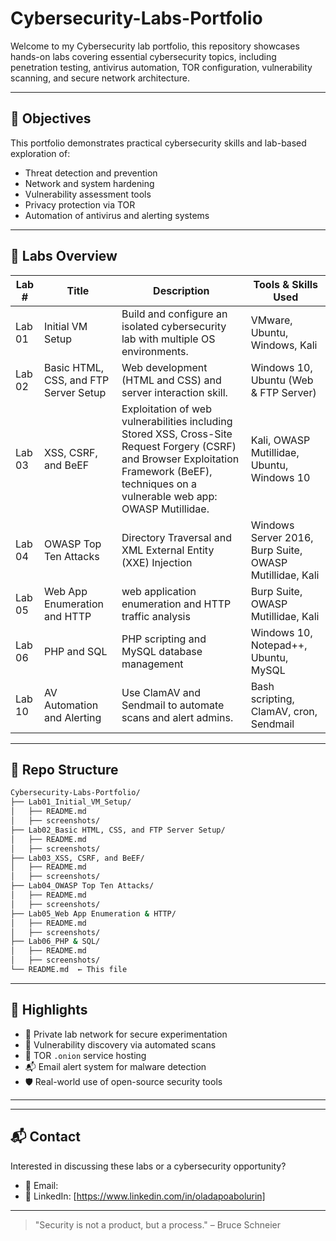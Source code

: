 # Cybersecurity-Labs-Portfolio

Welcome to my Cybersecurity lab portfolio, this repository showcases hands-on labs covering essential cybersecurity topics, including penetration testing, antivirus automation, TOR configuration, vulnerability scanning, and secure network architecture.

---

## 🎯 Objectives
This portfolio demonstrates practical cybersecurity skills and lab-based exploration of:
- Threat detection and prevention
- Network and system hardening
- Vulnerability assessment tools
- Privacy protection via TOR
- Automation of antivirus and alerting systems

---

## 📘 Labs Overview

| Lab # | Title                                  | Description                                                                                      | Tools & Skills Used             |
|-------|----------------------------------------|--------------------------------------------------------------------------------------------------|----------------------------------|
| Lab 01 | Initial VM Setup                      | Build and configure an isolated cybersecurity lab with multiple OS environments.                 | VMware, Ubuntu, Windows, Kali|
| Lab 02 | Basic HTML, CSS, and FTP Server Setup | Web development (HTML and CSS) and server interaction skill.                                     | Windows 10, Ubuntu (Web & FTP Server) |
| Lab 03 | XSS, CSRF, and BeEF                   | Exploitation of web vulnerabilities including Stored XSS, Cross-Site Request Forgery (CSRF) and Browser Exploitation Framework (BeEF), techniques on a vulnerable web app: OWASP Mutillidae. | Kali, OWASP Mutillidae, Ubuntu, Windows 10 |
| Lab 04 | OWASP Top Ten Attacks                      |  Directory Traversal and XML External Entity (XXE) Injection                                    | Windows Server 2016, Burp Suite, OWASP Mutillidae, Kali  |
| Lab 05 | Web App Enumeration and HTTP                   | web application enumeration and HTTP traffic analysis                              | Burp Suite, OWASP Mutillidae, Kali   |
| Lab 06 | PHP and SQL                   |  PHP scripting and MySQL database management                              | Windows 10, Notepad++, Ubuntu, MySQL   |
| Lab 10 | AV Automation and Alerting            | Use ClamAV and Sendmail to automate scans and alert admins.                                      | Bash scripting, ClamAV, cron, Sendmail |

---

## 📁 Repo Structure

```bash
Cybersecurity-Labs-Portfolio/
├── Lab01_Initial_VM_Setup/
│   ├── README.md
│   ├── screenshots/
├── Lab02_Basic HTML, CSS, and FTP Server Setup/
│   ├── README.md
│   ├── screenshots/
├── Lab03_XSS, CSRF, and BeEF/
│   ├── README.md
│   ├── screenshots/
├── Lab04_OWASP Top Ten Attacks/
│   ├── README.md
│   ├── screenshots/
├── Lab05_Web App Enumeration & HTTP/
│   ├── README.md
│   ├── screenshots/
├── Lab06_PHP & SQL/
│   ├── README.md
│   ├── screenshots/
└── README.md  ← This file
```

---

## 🚀 Highlights

- 🔐 Private lab network for secure experimentation
- 🧠 Vulnerability discovery via automated scans
- 🧅 TOR `.onion` service hosting
- 📬 Email alert system for malware detection
- 🛡️ Real-world use of open-source security tools

---

---

## 📬 Contact

Interested in discussing these labs or a cybersecurity opportunity?

- 📧 Email: 
- 🔗 LinkedIn: [https://www.linkedin.com/in/oladapoabolurin]

---

> "Security is not a product, but a process." – Bruce Schneier
 
